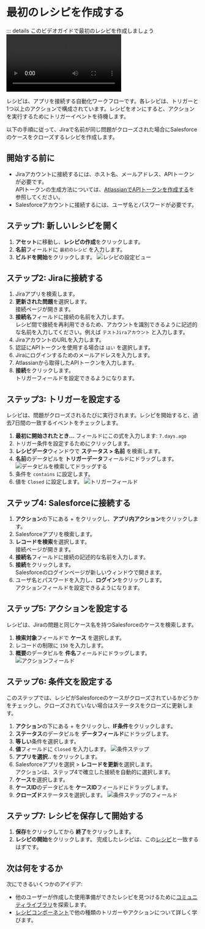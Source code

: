  # 最初のレシピを作成する
::: details このビデオガイドで最初のレシピを作成しましょう
<Video src="https://www.youtube.com/embed/H4MMLklNpPU"/>
:::

レシピは、アプリを接続する自動化ワークフローです。各レシピは、トリガーと1つ以上のアクションで構成されています。レシピをオンにすると、アクションを実行するためにトリガーイベントを待機します。

以下の手順に従って、Jiraで名前が同じ問題がクローズされた場合にSalesforceのケースをクローズするレシピを作成します。

## 開始する前に
* Jiraアカウントに接続するには、ホスト名、メールアドレス、APIトークンが必要です。<br>APIトークンの生成方法については、[AtlassianでAPIトークンを作成する](/connectors/jira.md#how-to-connect-to-jira-on-workato)を参照してください。
* Salesforceアカウントに接続するには、ユーザ名とパスワードが必要です。

## ステップ1: 新しいレシピを開く
<!-- プロジェクトがリリースされたら表示し、現在のステップ1を削除する
1. **プロジェクト**に移動し、既存のプロジェクトを選択するか、**新しいプロジェクト**をクリックします。
-->

1. **アセット**に移動し、**レシピの作成**をクリックします。
2. **名前**フィールドに `最初のレシピ` を入力します。
3. **ビルドを開始**をクリックします。 ![レシピの設定ビュー](~@img/first-recipe/setup-recipe-view.png)

## ステップ2: Jiraに接続する
1. Jiraアプリを検索します。
2. **更新された問題**を選択します。<br>接続ページが開きます。
3. **接続名**フィールドに接続の名前を入力します。<br>レシピ間で接続を再利用できるため、アカウントを識別できるように記述的な名前を入力してください。例えば `テストJiraアカウント` と入力します。
4. JiraアカウントのURLを入力します。
5. 認証にAPIトークンを使用する場合は `はい` を選択します。
6. Jiraにログインするためのメールアドレスを入力します。
7. Atlassianから取得したAPIトークンを入力します。
4. **接続**をクリックします。<br>
トリガーフィールドを設定できるようになります。

## ステップ3: トリガーを設定する
レシピは、問題がクローズされるたびに実行されます。レシピを開始すると、過去7日間の一致するイベントをチェックします。
1. **最初に開始されたとき...** フィールドにこの式を入力します: `7.days.ago`
2. トリガー条件を設定するためにクリックします。
3. **レシピデータ**ウィンドウで **ステータス > 名前** を検索します。
4. **名前**のデータピルを **トリガーデータ**フィールドにドラッグします。
![データピルを検索してドラッグする](~@img/first-recipe/datapill.gif)
5. 条件を `contains` に設定します。
6. 値を `Closed` に設定します。
![トリガーフィールド](~@img/first-recipe/trigger-fields.png)

## ステップ4: Salesforceに接続する
1. **アクション**の下にある + をクリックし、**アプリ内アクション**をクリックします。
2. Salesforceアプリを検索します。
3. **レコードを検索**を選択します。<br>接続ページが開きます。
4. **接続名**フィールドに接続の記述的な名前を入力します。
5. **接続**をクリックします。<br>
Salesforceのログインページが新しいウィンドウで開きます。
6. ユーザ名とパスワードを入力し、**ログイン**をクリックします。<br>
アクションフィールドを設定できるようになります。

## ステップ5: アクションを設定する
レシピは、Jiraの問題と同じケース名を持つSalesforceのケースを検索します。
1. **検索対象**フィールドで **ケース** を選択します。
2. レコードの制限に `150` を入力します。
3. **概要**のデータピルを **件名**フィールドにドラッグします。
![アクションフィールド](~@img/first-recipe/action-fields.png)

## ステップ6: 条件文を設定する
このステップでは、レシピがSalesforceのケースがクローズされているかどうかをチェックし、クローズされていない場合はステータスをクローズに更新します。
1. **アクション**の下にある + をクリックし、**IF条件**をクリックします。
2. **ステータス**のデータピルを **データフィールド**にドラッグします。
3. **等しい**条件を選択します。
4. **値**フィールドに `Closed` を入力します。
![条件ステップ](~@img/first-recipe/if-condition.png)
5. **アプリを選択..** をクリックします。
6. Salesforceアプリを選択 > **レコードを更新**を選択します。<br>アクションは、ステップ4で確立した接続を自動的に選択します。
7. **ケース**を選択します。
8. **ケースID**のデータピルを **ケースID**フィールドにドラッグします。
9. **クローズド**ステータスを選択します。
![条件ステップのフィールド](~@img/first-recipe/if-condition-fields.png)

## ステップ7: レシピを保存して開始する
1. **保存**をクリックしてから **終了**をクリックします。
2. **レシピの開始**をクリックします。
完成したレシピは、この[レシピ](https://app.workato.com/recipes/837151-closed-jira-issues-close-salesforce-cases?community=true)と一致するはずです。

## 次は何をするか
次にできるいくつかのアイデア:
- 他のユーザーが作成した使用準備ができたレシピを見つけるために[コミュニティライブラリ](https://app.workato.com/browse/recipes)を探索します。
- [レシピコンポーネント](/recipes/building-recipes.md#learn-more-about-recipe-components)で他の種類のトリガーやアクションについて詳しく学びます。